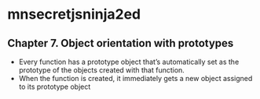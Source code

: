 # mnsecretjsninja2ed
## Chapter 7. Object orientation with prototypes
- Every function has a prototype object that’s automatically set as 
the prototype of the objects created with that function.
- When the function is created, it immediately gets a new object assigned to its prototype object
